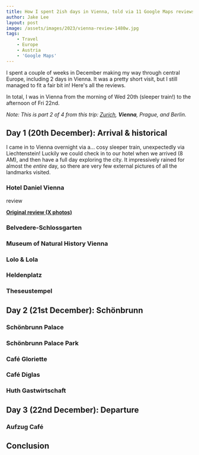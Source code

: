 ```yaml
---
title: How I spent 2ish days in Vienna, told via 11 Google Maps reviews 🏰
author: Jake Lee
layout: post
image: /assets/images/2023/vienna-review-1480w.jpg
tags:
    - Travel
    - Europe
    - Austria
    - 'Google Maps'
---
```


I spent a couple of weeks in December making my way through central Europe, including 2 days in Vienna. It was a pretty short visit, but I still managed to fit a fair bit in! Here's all the reviews.

In total, I was in Vienna from the morning of Wed 20th (sleeper train!) to the afternoon of Fri 22nd.

*Note: This is part 2 of 4 from this trip: [Zurich](/zurich-reviews), **Vienna**, Prague, and Berlin.*

## Day 1 (20th December): Arrival & historical

I came in to Vienna overnight via a... cosy sleeper train, unexpectedly via Liechtenstein! Luckily we could check in to our hotel when we arrived (8 AM), and then have a full day exploring the city. It impressively rained for almost the *entire* day, so there are very few external pictures of all the landmarks visited.

### Hotel Daniel Vienna

review

**[Original review (X photos)]()**

### Belvedere-Schlossgarten

### Museum of Natural History Vienna

### Lolo & Lola

### Heldenplatz

### Theseustempel

## Day 2 (21st December): Schönbrunn

### Schönbrunn Palace

### Schönbrunn Palace Park

### Café Gloriette

### Café Diglas

### Huth Gastwirtschaft

## Day 3 (22nd December): Departure

### Aufzug Café

## Conclusion
